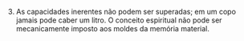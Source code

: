 ﻿3. As capacidades inerentes não podem ser superadas; em um copo jamais pode caber um litro. O conceito espiritual não pode ser mecanicamente imposto aos moldes da memória material.